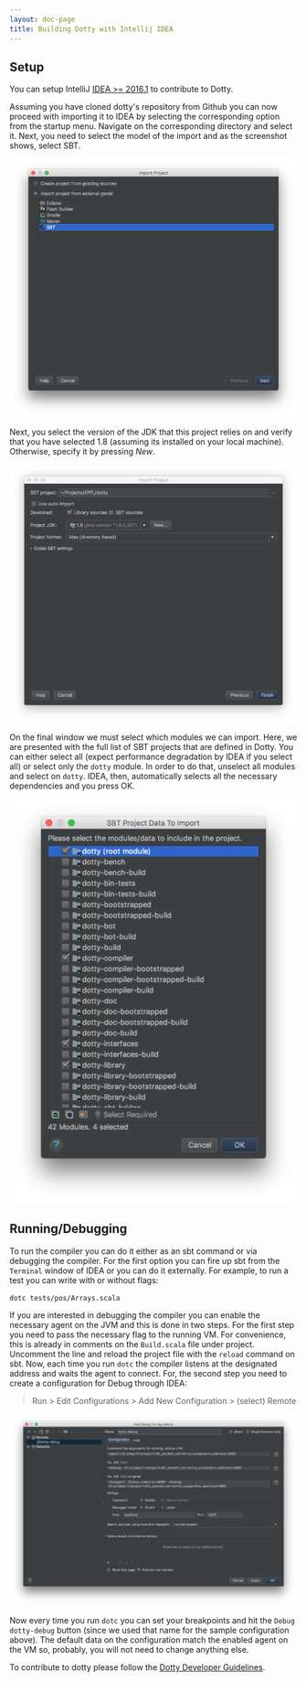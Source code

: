 ```yaml
---
layout: doc-page
title: Building Dotty with Intellij IDEA
---
```


Setup
-----

You can setup IntelliJ [IDEA >= 2016.1](https://www.jetbrains.com/idea/nextversion) to contribute to Dotty.

Assuming you have cloned dotty's repository from Github you can now proceed with importing it to IDEA by selecting the
corresponding option from the startup menu. Navigate on the corresponding directory and select it. Next, you need
to select the model of the import and as the screenshot shows, select SBT.

![](../../images/idea/idea-import.png "Import Dotty in IDEA")

Next, you select the version of the JDK that this project relies on and verify that you have selected 1.8 (assuming
its installed on your local machine). Otherwise, specify it by pressing *New*.

![](../../images/idea/idea-sdk.png "Select the JDK")

On the final window we must select which modules we can import. Here, we are presented with the full list of SBT projects
that are defined in Dotty. You can either select all (expect performance degradation by IDEA if you select all) or
select only the `dotty` module. In order to do that, unselect all modules and select on `dotty`. IDEA, then, automatically
selects all the necessary dependencies and you press OK.

![](../../images/idea/idea-sbt.png "Select modules to import")

Running/Debugging
-------

To run the compiler you can do it either as an sbt command or via debugging the compiler.
For the first option you can fire up sbt from the `Terminal` window of IDEA or you can do it externally.
For example, to run a test you can write with or without flags:

```shell
dotc tests/pos/Arrays.scala
```

If you are interested in debugging the compiler you can enable the necessary agent on the JVM and this
is done in two steps. For the first step you need to pass the 
necessary flag to the running VM. For convenience, this is already in comments on the `Build.scala` file under project. 
Uncomment the line and reload the project file with the `reload` command on sbt. 
Now, each time you run `dotc` the compiler listens at the designated address and waits the agent to connect.
For, the second step you need to create a configuration for Debug through IDEA: 

> Run > Edit Configurations > Add New Configuration > (select) Remote

![](../../images/idea/idea-debug.png "Create a Debug Configuration")

Now every time you run `dotc` you can set your breakpoints and hit the `Debug dotty-debug` button (since we used that name for 
 the sample configuration above). The default data on the configuration match the enabled agent on the VM so, probably,
 you will not need to change anything else.
 
To contribute to dotty please follow the [Dotty Developer Guidelines](https://github.com/lampepfl/dotty/blob/master/CONTRIBUTING.md).
                                         
